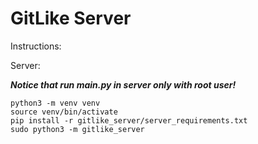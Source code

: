 
# GitLike Server

Instructions:

Server:<br>

***Notice that run main.py in server only with root user!***<br>

`python3 -m venv venv`<br>
`source venv/bin/activate`<br>
`pip install -r gitlike_server/server_requirements.txt`<br>
`sudo python3 -m gitlike_server`